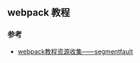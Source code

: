 ## webpack 教程

### 参考
- [webpack教程资源收集——segmentfault](https://segmentfault.com/a/1190000005995267#articleHeader2)